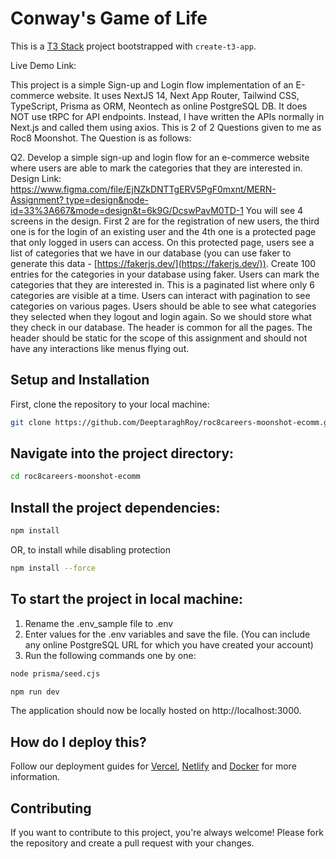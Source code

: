 # Conway's Game of Life

This is a [T3 Stack](https://create.t3.gg/) project bootstrapped with `create-t3-app`.

Live Demo Link: []()

This project is a simple Sign-up and Login flow implementation of an E-commerce website. It uses NextJS 14, Next App Router, Tailwind CSS, TypeScript, Prisma as ORM, Neontech as online PostgreSQL DB. It does NOT use tRPC for API endpoints. Instead, I have written the APIs normally in Next.js and called them using axios. This is 2 of 2 Questions given to me as Roc8 Moonshot. The Question is as follows:

Q2. Develop a simple sign-up and login flow for an e-commerce website where users are able to mark the categories that they are interested in. Design Link: [https://www.figma.com/file/EjNZkDNTTgERV5PgF0mxnt/MERN-Assignment? type=design&node-id=33%3A667&mode=design&t=6k9G/DcswPavM0TD-1](https://www.figma.com/file/EjNZkDNTtgERV5PgF0mxnt/MERN-Assignment?type=design&node-id=33%3A667&mode=design&t=6k9GiDcswPavM0TD-1) You will see 4 screens in the design. First 2 are for the registration of new users, the third one is for the login of an existing user and the 4th one is a protected page that only logged in users can access. On this protected page, users see a list of categories that we have in our database (you can use faker to generate this data - [https://fakerjs.dev/](https://fakerjs.dev/)). Create 100 entries for the categories in your database using faker. Users can mark the categories that they are interested in. This is a paginated list where only 6 categories are visible at a time. Users can interact with pagination to see categories on various pages. Users should be able to see what categories they selected when they logout and login again. So we should store what they check in our database. The header is common for all the pages. The header should be static for the scope of this assignment and should not have any interactions like menus flying out.

## Setup and Installation

First, clone the repository to your local machine:

```bash
git clone https://github.com/DeeptaraghRoy/roc8careers-moonshot-ecomm.git
```

## Navigate into the project directory:

```bash
cd roc8careers-moonshot-ecomm
```

## Install the project dependencies:

```bash
npm install
```

OR, to install while disabling protection

```bash
npm install --force
```

## To start the project in local machine:

1. Rename the .env_sample file to .env
2. Enter values for the .env variables and save the file. (You can include any online PostgreSQL URL for which you have created your account)
3. Run the following commands one by one:
```bash
node prisma/seed.cjs
```
```bash
npm run dev
```

The application should now be locally hosted on http://localhost:3000.

## How do I deploy this?

Follow our deployment guides for [Vercel](https://create.t3.gg/en/deployment/vercel), [Netlify](https://create.t3.gg/en/deployment/netlify) and [Docker](https://create.t3.gg/en/deployment/docker) for more information.

## Contributing

If you want to contribute to this project, you're always welcome! Please fork the repository and create a pull request with your changes.